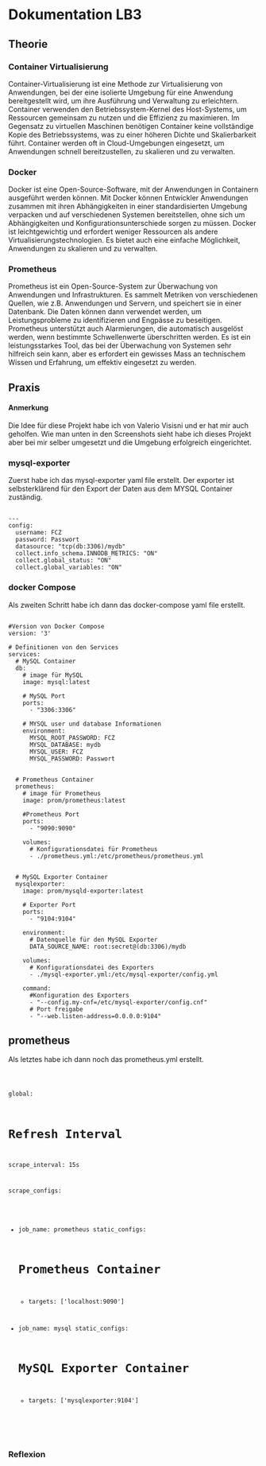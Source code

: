 # Dokumentation LB3

## Theorie

### Container Virtualisierung

Container-Virtualisierung ist eine Methode zur Virtualisierung von Anwendungen, bei der eine isolierte Umgebung für eine Anwendung bereitgestellt wird, um ihre Ausführung und Verwaltung zu erleichtern. Container verwenden den Betriebssystem-Kernel des Host-Systems, um Ressourcen gemeinsam zu nutzen und die Effizienz zu maximieren. Im Gegensatz zu virtuellen Maschinen benötigen Container keine vollständige Kopie des Betriebssystems, was zu einer höheren Dichte und Skalierbarkeit führt. Container werden oft in Cloud-Umgebungen eingesetzt, um Anwendungen schnell bereitzustellen, zu skalieren und zu verwalten.

### Docker

Docker ist eine Open-Source-Software, mit der Anwendungen in Containern ausgeführt werden können. Mit Docker können Entwickler Anwendungen zusammen mit ihren Abhängigkeiten in einer standardisierten Umgebung verpacken und auf verschiedenen Systemen bereitstellen, ohne sich um Abhängigkeiten und Konfigurationsunterschiede sorgen zu müssen. Docker ist leichtgewichtig und erfordert weniger Ressourcen als andere Virtualisierungstechnologien. Es bietet auch eine einfache Möglichkeit, Anwendungen zu skalieren und zu verwalten.

### Prometheus

Prometheus ist ein Open-Source-System zur Überwachung von Anwendungen und Infrastrukturen. Es sammelt Metriken von verschiedenen Quellen, wie z.B. Anwendungen und Servern, und speichert sie in einer Datenbank. Die Daten können dann verwendet werden, um Leistungsprobleme zu identifizieren und Engpässe zu beseitigen. Prometheus unterstützt auch Alarmierungen, die automatisch ausgelöst werden, wenn bestimmte Schwellenwerte überschritten werden. Es ist ein leistungsstarkes Tool, das bei der Überwachung von Systemen sehr hilfreich sein kann, aber es erfordert ein gewisses Mass an technischem Wissen und Erfahrung, um effektiv eingesetzt zu werden.

## Praxis

#### Anmerkung

Die Idee für diese Projekt habe ich von Valerio Visisni und er hat mir auch geholfen.
Wie man unten in den Screenshots sieht habe ich dieses Projekt aber bei mir selber umgesetzt und die Umgebung erfolgreich eingerichtet.

### mysql-exporter
Zuerst habe ich das mysql-exporter yaml file erstellt. Der exporter ist selbsterklärend für den Export der Daten aus dem MYSQL Container zuständig.
<pre><code>
---
config:
  username: FCZ
  password: Passwort
  datasource: "tcp(db:3306)/mydb"
  collect.info_schema.INNODB_METRICS: "ON"
  collect.global_status: "ON"
  collect.global_variables: "ON"
</code></pre>

### docker Compose

Als zweiten Schritt habe ich dann das docker-compose yaml file erstellt.
<pre><code>
#Version von Docker Compose
version: '3' 

# Definitionen von den Services
services:
  # MySQL Container
  db:
    # image für MySQL
    image: mysql:latest
    
    # MySQL Port
    ports:
      - "3306:3306"
      
    # MYSQL user und database Informationen  
    environment:
      MYSQL_ROOT_PASSWORD: FCZ
      MYSQL_DATABASE: mydb
      MYSQL_USER: FCZ
      MYSQL_PASSWORD: Passwort
      
      
  # Prometheus Container
  prometheus:
    # image für Prometheus
    image: prom/prometheus:latest
    
    #Prometheus Port
    ports:
      - "9090:9090"
      
    volumes:
      # Konfigurationsdatei für Prometheus
      - ./prometheus.yml:/etc/prometheus/prometheus.yml
  
  
  # MySQL Exporter Container
  mysqlexporter:
    image: prom/mysqld-exporter:latest
    
    # Exporter Port
    ports:
      - "9104:9104"
      
    environment:
      # Datenquelle für den MySQL Exporter
      DATA_SOURCE_NAME: root:secret@(db:3306)/mydb
      
    volumes:
      # Konfigurationsdatei des Exporters 
      - ./mysql-exporter.yml:/etc/mysql-exporter/config.yml
      
    command:
      #Konfiguration des Exporters
      - "--config.my-cnf=/etc/mysql-exporter/config.cnf"
      # Port freigabe
      - "--web.listen-address=0.0.0.0:9104"
</code></pre>

## prometheus 

Als letztes habe ich dann noch das prometheus.yml erstellt.
<code><pre>

global:
  # Refresh Interval
  scrape_interval: 15s

scrape_configs:
  - job_name: prometheus
    static_configs:
      # Prometheus Container
      - targets: ['localhost:9090']

  - job_name: mysql
    static_configs:
      # MySQL Exporter Container 
      - targets: ['mysqlexporter:9104']

</code></pre>






### Reflexion